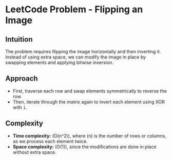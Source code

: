 # LeetCode Problem - Flipping an Image

## Intuition
The problem requires flipping the image horizontally and then inverting it. Instead of using extra space, we can modify the image in place by swapping elements and applying bitwise inversion.

## Approach
- First, traverse each row and swap elements symmetrically to reverse the row.
- Then, iterate through the matrix again to invert each element using XOR with `1`.

## Complexity
- **Time complexity:** \(O(n^2)\), where \(n\) is the number of rows or columns, as we process each element twice.  
- **Space complexity:** \(O(1)\), since the modifications are done in place without extra space.  
